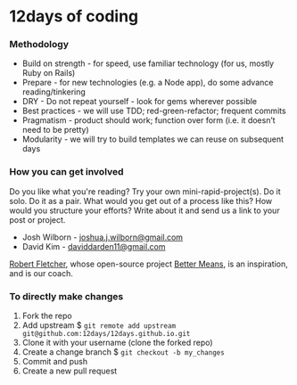 12days of coding
================

### Methodology

* Build on strength - for speed, use familiar technology (for us, mostly Ruby on Rails)
* Prepare - for new technologies (e.g. a Node app), do some advance reading/tinkering
* DRY - Do not repeat yourself - look for gems wherever possible
* Best practices - we will use TDD; red-green-refactor; frequent commits
* Pragmatism - product should work; function over form (i.e. it doesn’t need to be pretty)
* Modularity - we will try to build templates we can reuse on subsequent days

### How you can get involved

Do you like what you're reading? Try your own mini-rapid-project(s). Do it solo. Do it as a pair. What would you get out of a process like this? How would you structure your efforts? Write about it and send us a link to your post or project. 

* Josh Wilborn - <joshua.j.wilborn@gmail.com>
* David Kim - <daviddarden11@gmail.com>

[Robert Fletcher](github.com/mockdeep/), whose open-source project [Better Means](github.com/mockdeep/better), is an inspiration, and is our coach.

### To directly make changes

1. Fork the repo
2. Add upstream $ `git remote add upstream git@github.com:12days/12days.github.io.git`
3. Clone it with your username (clone the forked repo)
4. Create a change branch $ `git checkout -b my_changes`
5. Commit and push
6. Create a new pull request
